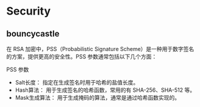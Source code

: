 # Security

## bouncycastle

在 RSA 加密中，PSS（Probabilistic Signature Scheme）是一种用于数字签名的方案，提供更高的安全性。PSS 参数通常包括以下几个方面：

PSS 参数
- Salt长度： 指定在生成签名时用于哈希的盐值长度。
- Hash算法： 用于生成签名的哈希函数，常用的有 SHA-256、SHA-512 等。
- Mask生成算法： 用于生成掩码的算法，通常是通过哈希函数实现的。